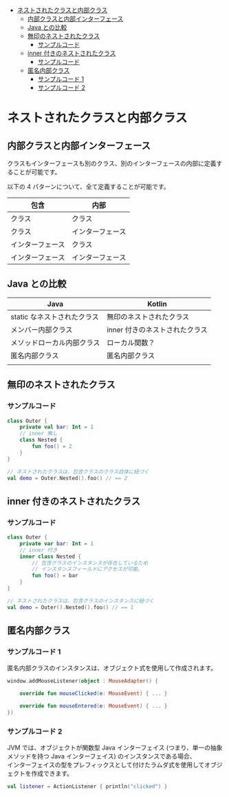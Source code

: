 - [ネストされたクラスと内部クラス](#ネストされたクラスと内部クラス)
  - [内部クラスと内部インターフェース](#内部クラスと内部インターフェース)
  - [Java との比較](#java-との比較)
  - [無印のネストされたクラス](#無印のネストされたクラス)
    - [サンプルコード](#サンプルコード)
  - [inner 付きのネストされたクラス](#inner-付きのネストされたクラス)
    - [サンプルコード](#サンプルコード-1)
  - [匿名内部クラス](#匿名内部クラス)
    - [サンプルコード 1](#サンプルコード-1)
    - [サンプルコード 2](#サンプルコード-2)


# ネストされたクラスと内部クラス

## 内部クラスと内部インターフェース

クラスもインターフェースも別のクラス、別のインターフェースの内部に定義することが可能です。  

以下の 4 パターンについて、全て定義することが可能です。

| 包含             | 内部             |
| ---------------- | ---------------- |
| クラス           | クラス           |
| クラス           | インターフェース |
| インターフェース | クラス           |
| インターフェース | インターフェース |


## Java との比較

| Java                        | Kotlin                         |
| --------------------------- | ------------------------------ |
| static なネストされたクラス | 無印のネストされたクラス       |
| メンバー内部クラス          | inner 付きのネストされたクラス |
| メソッドローカル内部クラス  | ローカル関数？                 |
| 匿名内部クラス              | 匿名内部クラス                 |
|                             |                                |


## 無印のネストされたクラス

### サンプルコード

```Kotlin
class Outer {
    private val bar: Int = 1
    // inner 無し
    class Nested {
        fun foo() = 2
    }
}

// ネストされたクラスは、包含クラスのクラス自体に紐づく
val demo = Outer.Nested().foo() // == 2
```


## inner 付きのネストされたクラス

### サンプルコード

```Kotlin
class Outer {
    private var bar: Int = 1
    // inner 付き
    inner class Nested {
        // 包含クラスのインスタンスが存在しているため
        // インスタンスフィールドにアクセスが可能。
        fun foo() = bar
    }
}

// ネストされたクラスは、包含クラスのインスタンスに紐づく
val demo = Outer().Nested().foo() // == 1
```


## 匿名内部クラス

### サンプルコード 1

匿名内部クラスのインスタンスは、オブジェクト式を使用して作成されます。

```Kotlin
window.addMouseListener(object : MouseAdapter() {

    override fun mouseClicked(e: MouseEvent) { ... }

    override fun mouseEntered(e: MouseEvent) { ... }
})
```


### サンプルコード 2

JVM では、オブジェクトが関数型 Java インターフェイス (つまり、単一の抽象メソッドを持つ Java インターフェイス) のインスタンスである場合、  
インターフェイスの型をプレフィックスとして付けたラムダ式を使用してオブジェクトを作成できます。

```Kotlin
val listener = ActionListener { println("clicked") }
```


